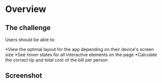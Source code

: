 # Overview

## The challenge

Users should be able to:

*View the optimal layout for the app depending on their device's screen size
*See hover states for all interactive elements on the page
*Calculate the correct tip and total cost of the bill per person

## Screenshot
